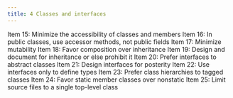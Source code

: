 ```yaml
---
title: 4 Classes and interfaces
---
```


Item 15: Minimize the accessibility of classes and members
Item 16: In public classes, use accessor methods, not public fields
Item 17: Minimize mutability
Item 18: Favor composition over inheritance
Item 19: Design and document for inheritance or else prohibit it
Item 20: Prefer interfaces to abstract classes
Item 21: Design interfaces for posterity
Item 22: Use interfaces only to define types
Item 23: Prefer class hierarchies to tagged classes
Item 24: Favor static member classes over nonstatic
Item 25: Limit source files to a single top-level class